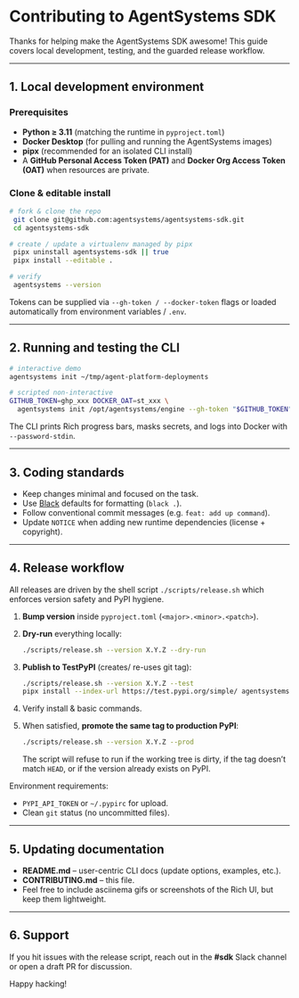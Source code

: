# Contributing to AgentSystems SDK

Thanks for helping make the AgentSystems SDK awesome! This guide covers local development, testing, and the guarded release workflow.

---
## 1. Local development environment

### Prerequisites

* **Python ≥ 3.11** (matching the runtime in `pyproject.toml`)
* **Docker Desktop** (for pulling and running the AgentSystems images)
* **pipx** (recommended for an isolated CLI install)
* A **GitHub Personal Access Token (PAT)** and **Docker Org Access Token (OAT)** when resources are private.

### Clone & editable install

```bash
# fork & clone the repo
 git clone git@github.com:agentsystems/agentsystems-sdk.git
 cd agentsystems-sdk

# create / update a virtualenv managed by pipx
 pipx uninstall agentsystems-sdk || true
 pipx install --editable .

# verify
 agentsystems --version
```

Tokens can be supplied via `--gh-token / --docker-token` flags or loaded automatically from environment variables / `.env`.

---
## 2. Running and testing the CLI

```bash
# interactive demo
agentsystems init ~/tmp/agent-platform-deployments

# scripted non-interactive
GITHUB_TOKEN=ghp_xxx DOCKER_OAT=st_xxx \
  agentsystems init /opt/agentsystems/engine --gh-token "$GITHUB_TOKEN" --docker-token "$DOCKER_OAT"
```

The CLI prints Rich progress bars, masks secrets, and logs into Docker with `--password-stdin`.

---
## 3. Coding standards

* Keep changes minimal and focused on the task.
* Use [Black](https://black.readthedocs.io/) defaults for formatting (`black .`).
* Follow conventional commit messages (e.g. `feat: add up command`).
* Update `NOTICE` when adding new runtime dependencies (license + copyright).

---
## 4. Release workflow

All releases are driven by the shell script `./scripts/release.sh` which enforces version safety and PyPI hygiene.

1. **Bump version** inside `pyproject.toml` (`<major>.<minor>.<patch>`).
2. **Dry-run** everything locally:

   ```bash
   ./scripts/release.sh --version X.Y.Z --dry-run
   ```

3. **Publish to TestPyPI** (creates/ re-uses git tag):

   ```bash
   ./scripts/release.sh --version X.Y.Z --test
   pipx install --index-url https://test.pypi.org/simple/ agentsystems-sdk==X.Y.Z
   ```

4. Verify install & basic commands.
5. When satisfied, **promote the same tag to production PyPI**:

   ```bash
   ./scripts/release.sh --version X.Y.Z --prod
   ```

   The script will refuse to run if the working tree is dirty, if the tag doesn’t match `HEAD`, or if the version already exists on PyPI.

Environment requirements:

* `PYPI_API_TOKEN` or `~/.pypirc` for upload.
* Clean `git` status (no uncommitted files).

---
## 5. Updating documentation

* **README.md** – user-centric CLI docs (update options, examples, etc.).
* **CONTRIBUTING.md** – this file.
* Feel free to include asciinema gifs or screenshots of the Rich UI, but keep them lightweight.

---
## 6. Support

If you hit issues with the release script, reach out in the **#sdk** Slack channel or open a draft PR for discussion.

Happy hacking!
